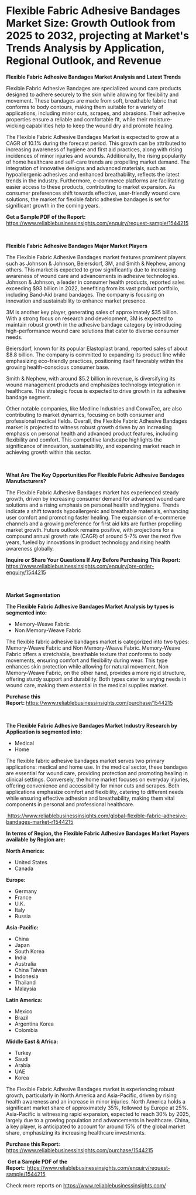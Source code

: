 <p><h1>Flexible Fabric Adhesive Bandages Market Size: Growth Outlook from 2025 to 2032, projecting at Market's Trends Analysis by Application, Regional Outlook, and Revenue</h1></p><p><strong>Flexible Fabric Adhesive Bandages Market Analysis and Latest Trends</strong></p>
<p><p>Flexible Fabric Adhesive Bandages are specialized wound care products designed to adhere securely to the skin while allowing for flexibility and movement. These bandages are made from soft, breathable fabric that conforms to body contours, making them suitable for a variety of applications, including minor cuts, scrapes, and abrasions. Their adhesive properties ensure a reliable and comfortable fit, while their moisture-wicking capabilities help to keep the wound dry and promote healing.</p><p>The Flexible Fabric Adhesive Bandages Market is expected to grow at a CAGR of 10.1% during the forecast period. This growth can be attributed to increasing awareness of hygiene and first aid practices, along with rising incidences of minor injuries and wounds. Additionally, the rising popularity of home healthcare and self-care trends are propelling market demand. The integration of innovative designs and advanced materials, such as hypoallergenic adhesives and enhanced breathability, reflects the latest trends in the industry. Furthermore, e-commerce platforms are facilitating easier access to these products, contributing to market expansion. As consumer preferences shift towards effective, user-friendly wound care solutions, the market for flexible fabric adhesive bandages is set for significant growth in the coming years.</p></p>
<p><strong>Get a Sample PDF of the Report:&nbsp;</strong> <a href="https://www.reliablebusinessinsights.com/enquiry/request-sample/1544215?utm_campaign=2125&utm_medium=2&utm_source=Github&utm_content=ia&utm_term=06022025&utm_id=flexible-fabric-adhesive-bandages">https://www.reliablebusinessinsights.com/enquiry/request-sample/1544215</a></p>
<p>&nbsp;</p>
<p><strong>Flexible Fabric Adhesive Bandages Major Market Players</strong></p>
<p><p>The Flexible Fabric Adhesive Bandages market features prominent players such as Johnson & Johnson, Beiersdorf, 3M, and Smith & Nephew, among others. This market is expected to grow significantly due to increasing awareness of wound care and advancements in adhesive technologies. Johnson & Johnson, a leader in consumer health products, reported sales exceeding $93 billion in 2022, benefiting from its vast product portfolio, including Band-Aid brand bandages. The company is focusing on innovation and sustainability to enhance market presence.</p><p>3M is another key player, generating sales of approximately $35 billion. With a strong focus on research and development, 3M is expected to maintain robust growth in the adhesive bandage category by introducing high-performance wound care solutions that cater to diverse consumer needs.</p><p>Beiersdorf, known for its popular Elastoplast brand, reported sales of about $8.8 billion. The company is committed to expanding its product line while emphasizing eco-friendly practices, positioning itself favorably within the growing health-conscious consumer base.</p><p>Smith & Nephew, with around $5.2 billion in revenue, is diversifying its wound management products and emphasizes technology integration in healthcare. This strategic focus is expected to drive growth in its adhesive bandage segment.</p><p>Other notable companies, like Medline Industries and ConvaTec, are also contributing to market dynamics, focusing on both consumer and professional medical fields. Overall, the Flexible Fabric Adhesive Bandages market is projected to witness robust growth driven by an increasing emphasis on personal health and advanced product features, including flexibility and comfort. This competitive landscape highlights the significance of innovation, sustainability, and expanding market reach in achieving growth within this sector.</p></p>
<p>&nbsp;</p>
<p><strong>What Are The Key Opportunities For Flexible Fabric Adhesive Bandages Manufacturers?</strong></p>
<p><p>The Flexible Fabric Adhesive Bandages market has experienced steady growth, driven by increasing consumer demand for advanced wound care solutions and a rising emphasis on personal health and hygiene. Trends indicate a shift towards hypoallergenic and breathable materials, enhancing user comfort and promoting faster healing. The expansion of e-commerce channels and a growing preference for first aid kits are further propelling market growth. Future outlook remains positive, with projections for a compound annual growth rate (CAGR) of around 5-7% over the next five years, fueled by innovations in product technology and rising health awareness globally.</p></p>
<p><strong>Inquire or Share Your Questions If Any Before Purchasing This Report:</strong> <a href="https://www.reliablebusinessinsights.com/enquiry/pre-order-enquiry/1544215?utm_campaign=2125&utm_medium=2&utm_source=Github&utm_content=ia&utm_term=06022025&utm_id=flexible-fabric-adhesive-bandages">https://www.reliablebusinessinsights.com/enquiry/pre-order-enquiry/1544215</a></p>
<p>&nbsp;</p>
<p><strong>Market Segmentation</strong></p>
<p><strong>The Flexible Fabric Adhesive Bandages Market Analysis by types is segmented into:</strong></p>
<p><ul><li>Memory-Weave Fabric</li><li>Non Memory-Weave Fabric</li></ul></p>
<p><p>The flexible fabric adhesive bandages market is categorized into two types: Memory-Weave Fabric and Non Memory-Weave Fabric. Memory-Weave Fabric offers a stretchable, breathable texture that conforms to body movements, ensuring comfort and flexibility during wear. This type enhances skin protection while allowing for natural movement. Non Memory-Weave Fabric, on the other hand, provides a more rigid structure, offering sturdy support and durability. Both types cater to varying needs in wound care, making them essential in the medical supplies market.</p></p>
<p><strong>Purchase this Report:&nbsp;</strong><a href="https://www.reliablebusinessinsights.com/purchase/1544215?utm_campaign=2125&utm_medium=2&utm_source=Github&utm_content=ia&utm_term=06022025&utm_id=flexible-fabric-adhesive-bandages">https://www.reliablebusinessinsights.com/purchase/1544215</a></p>
<p>&nbsp;</p>
<p><strong>The Flexible Fabric Adhesive Bandages Market Industry Research by Application is segmented into:</strong></p>
<p><ul><li>Medical</li><li>Home</li></ul></p>
<p><p>The flexible fabric adhesive bandages market serves two primary applications: medical and home use. In the medical sector, these bandages are essential for wound care, providing protection and promoting healing in clinical settings. Conversely, the home market focuses on everyday injuries, offering convenience and accessibility for minor cuts and scrapes. Both applications emphasize comfort and flexibility, catering to different needs while ensuring effective adhesion and breathability, making them vital components in personal and professional healthcare.</p></p>
<p><a href="https://www.reliablebusinessinsights.com/global-flexible-fabric-adhesive-bandages-market-r1544215?utm_campaign=2125&utm_medium=2&utm_source=Github&utm_content=ia&utm_term=06022025&utm_id=flexible-fabric-adhesive-bandages">&nbsp;https://www.reliablebusinessinsights.com/global-flexible-fabric-adhesive-bandages-market-r1544215</a></p>
<p><strong>In terms of Region, the Flexible Fabric Adhesive Bandages Market Players available by Region are:</strong></p>
<p>
    <p> <strong> North America: </strong>
        <ul>
            <li>United States</li>
            <li>Canada</li>
        </ul>
        </p> 
    <p> <strong> Europe: </strong>
        <ul>
            <li>Germany</li>
            <li>France</li>
            <li>U.K.</li>
            <li>Italy</li>
            <li>Russia</li>
        </ul>
        </p> 
    <p> <strong> Asia-Pacific: </strong>
        <ul>
            <li>China</li>
            <li>Japan</li>
            <li>South Korea</li>
            <li>India</li>
            <li>Australia</li>
            <li>China Taiwan</li>
            <li>Indonesia</li>
            <li>Thailand</li>
            <li>Malaysia</li>
        </ul>
        </p> 
    <p> <strong> Latin America: </strong>
        <ul>
            <li>Mexico</li>
            <li>Brazil</li>
            <li>Argentina Korea</li>
            <li>Colombia</li>
        </ul>
        </p> 
    <p> <strong> Middle East & Africa: </strong>
        <ul>
            <li>Turkey</li>
            <li>Saudi</li>
            <li>Arabia</li>
            <li>UAE</li>
            <li>Korea</li>
        </ul>
    </p>
    </p>
<p><p>The Flexible Fabric Adhesive Bandages market is experiencing robust growth, particularly in North America and Asia-Pacific, driven by rising health awareness and an increase in minor injuries. North America holds a significant market share of approximately 35%, followed by Europe at 25%. Asia-Pacific is witnessing rapid expansion, expected to reach 30% by 2025, largely due to a growing population and advancements in healthcare. China, a key player, is anticipated to account for around 15% of the global market share, emphasizing its increasing healthcare investments.</p></p>
<p><strong>Purchase this Report: </strong><a href="https://www.reliablebusinessinsights.com/purchase/1544215?utm_campaign=2125&utm_medium=2&utm_source=Github&utm_content=ia&utm_term=06022025&utm_id=flexible-fabric-adhesive-bandages">https://www.reliablebusinessinsights.com/purchase/1544215</a></p>
<p>&nbsp;<strong>Get a Sample PDF of the Report:&nbsp;&nbsp;</strong><a href="https://www.reliablebusinessinsights.com/enquiry/request-sample/1544215?utm_campaign=2125&utm_medium=2&utm_source=Github&utm_content=ia&utm_term=06022025&utm_id=flexible-fabric-adhesive-bandages">https://www.reliablebusinessinsights.com/enquiry/request-sample/1544215</a></p>
<p><strong></strong></p>
<p>Check more reports on <a href="https://www.reliablebusinessinsights.com/?utm_campaign=2125&utm_medium=2&utm_source=Github&utm_content=ia&utm_term=06022025&utm_id=flexible-fabric-adhesive-bandages">https://www.reliablebusinessinsights.com/</a></p>